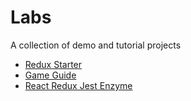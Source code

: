 # Labs

A collection of demo and tutorial projects

- [Redux Starter](./redux_starter)
- [Game Guide](./game_guide)
- [React Redux Jest Enzyme](./react_redux_jest_enzyme)
